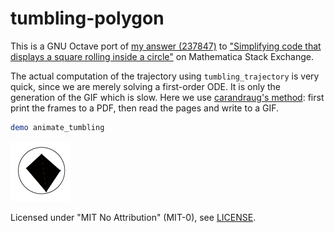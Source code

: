 # tumbling-polygon

This is a GNU Octave port of [my answer (237847)][mse-a] to
["Simplifying code that displays a square rolling inside a circle"][mse-q]
on Mathematica Stack Exchange.

The actual computation of the trajectory using `tumbling_trajectory`
is very quick, since we are merely solving a first-order ODE.
It is only the generation of the GIF which is slow.
Here we use [carandraug's method][so-gif]:
first print the frames to a PDF,
then read the pages and write to a GIF.

````octave
demo animate_tumbling
````

![Animation of a polygon tumbling in a circle](demo.gif)

Licensed under "MIT No Attribution" (MIT-0), see [LICENSE].

[mse-a]: https://mathematica.stackexchange.com/a/237847
[mse-q]: https://mathematica.stackexchange.com/q/237692
[so-gif]: https://stackoverflow.com/a/29495882

[LICENSE]: LICENSE
